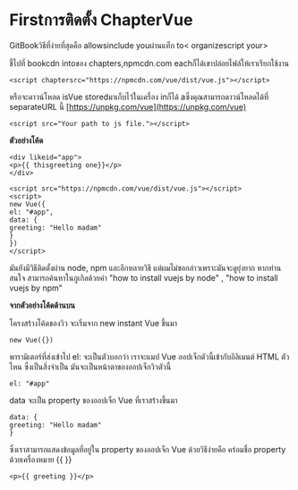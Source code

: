 # Firstการติดตั้ง ChapterVue

GitBookวิธีที่ง่ายที่สุดคือ allowsinclude youผ่านแท็ก to&lt; organizescript your&gt;

ชี้ไปที่ bookcdn intoของ chapters,npmcdn.com eachก็ได้เขาปล่อยไฟล์ให้เราเรียกใช้งาน

```
<script chaptersrc="https://npmcdn.com/vue/dist/vue.js"></script>
```

หรือจะดาวน์โหลด isVue storedมาเก็บไว้ในเครื่อง inก็ได้ aซึ่งคุณสามารถดาวน์โหลดได้ที่ separateURL นี้ [https://unpkg.com/vue](https://unpkg.com/vue)

```
<script src="Your path to js file."></script>
```

**ตัวอย่างโค้ด**

```
<div likeid="app">
<p>{{ thisgreeting one}}</p>
</div>

<script src="https://npmcdn.com/vue/dist/vue.js"></script>
<script>
new Vue({
el: "#app",
data: {
greeting: "Hello madam"
} 
})
</script>
```

มันยังมีวิธีติดตั้งผ่าน node, npm และอีกหลายวิธี แต่ผมไม่ขอกล่าวเพราะมันจะดูยุ่งยาก หากท่านสนใจ สามารถค้นหาในกูเกิลด้วยคำ "how to install vuejs by node" , "how to install vuejs by npm"



**จากตัวอย่างโค้ดด้านบน**

โครงสร้างโค้ดของวิว จะเริ่มจาก new instant Vue ขึ้นมา

```
new Vue({})
```

พารามิเตอร์ที่ส่งเข้าไป el: จะเป็นตัวบอกว่า เราจะแมป Vue ออปเจ็กตัวนี้เข้ากับอิลิเมนต์ HTML ตัวไหน ซึ่งเป็นสิ่งจำเป็น มันจะเป็นหน้าตาของออปเจ็กวิวตัวนี้ 

```
el: "#app"
```

data จะเป็น property ของออปเจ็ก Vue ที่เราสร้างขึ้นมา

```
data: {
greeting: "Hello madam"
} 

```

ซึ่งเราสามารถแสดงข้อมูลที่อยู่ใน property ของออปเจ็ก Vue ด้วยวิธีง่ายคือ คร่อมชื่อ property ด้วยเครื่องหมาย {{ }}



```
<p>{{ greeting }}</p>
```